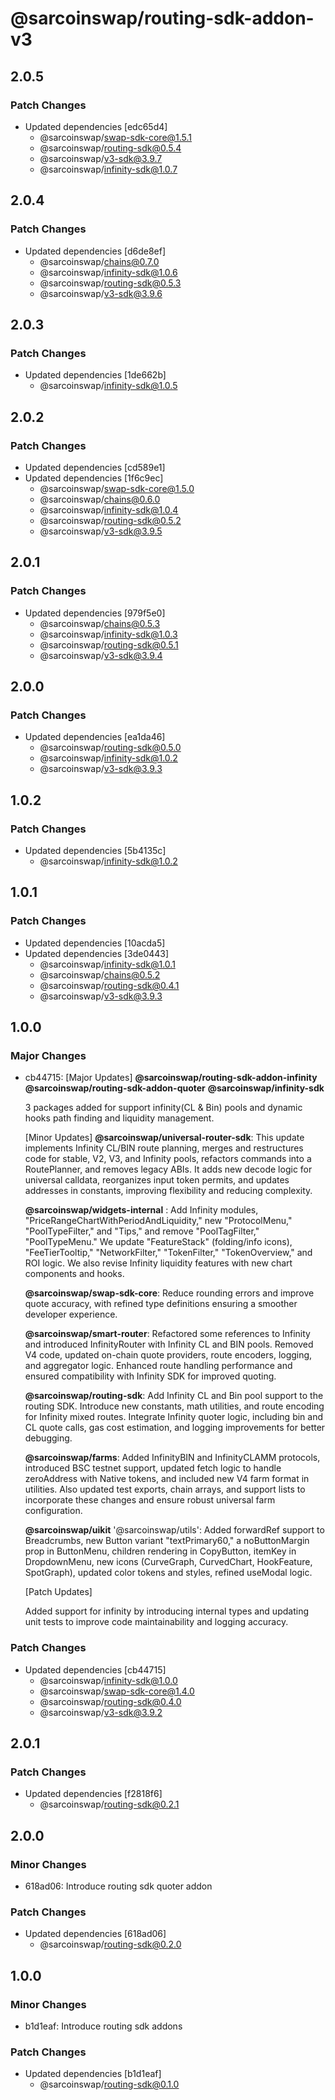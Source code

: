 # @sarcoinswap/routing-sdk-addon-v3

## 2.0.5

### Patch Changes

- Updated dependencies [edc65d4]
  - @sarcoinswap/swap-sdk-core@1.5.1
  - @sarcoinswap/routing-sdk@0.5.4
  - @sarcoinswap/v3-sdk@3.9.7
  - @sarcoinswap/infinity-sdk@1.0.7

## 2.0.4

### Patch Changes

- Updated dependencies [d6de8ef]
  - @sarcoinswap/chains@0.7.0
  - @sarcoinswap/infinity-sdk@1.0.6
  - @sarcoinswap/routing-sdk@0.5.3
  - @sarcoinswap/v3-sdk@3.9.6

## 2.0.3

### Patch Changes

- Updated dependencies [1de662b]
  - @sarcoinswap/infinity-sdk@1.0.5

## 2.0.2

### Patch Changes

- Updated dependencies [cd589e1]
- Updated dependencies [1f6c9ec]
  - @sarcoinswap/swap-sdk-core@1.5.0
  - @sarcoinswap/chains@0.6.0
  - @sarcoinswap/infinity-sdk@1.0.4
  - @sarcoinswap/routing-sdk@0.5.2
  - @sarcoinswap/v3-sdk@3.9.5

## 2.0.1

### Patch Changes

- Updated dependencies [979f5e0]
  - @sarcoinswap/chains@0.5.3
  - @sarcoinswap/infinity-sdk@1.0.3
  - @sarcoinswap/routing-sdk@0.5.1
  - @sarcoinswap/v3-sdk@3.9.4

## 2.0.0

### Patch Changes

- Updated dependencies [ea1da46]
  - @sarcoinswap/routing-sdk@0.5.0
  - @sarcoinswap/infinity-sdk@1.0.2
  - @sarcoinswap/v3-sdk@3.9.3

## 1.0.2

### Patch Changes

- Updated dependencies [5b4135c]
  - @sarcoinswap/infinity-sdk@1.0.2

## 1.0.1

### Patch Changes

- Updated dependencies [10acda5]
- Updated dependencies [3de0443]
  - @sarcoinswap/infinity-sdk@1.0.1
  - @sarcoinswap/chains@0.5.2
  - @sarcoinswap/routing-sdk@0.4.1
  - @sarcoinswap/v3-sdk@3.9.3

## 1.0.0

### Major Changes

- cb44715: [Major Updates]
  **@sarcoinswap/routing-sdk-addon-infinity**
  **@sarcoinswap/routing-sdk-addon-quoter**
  **@sarcoinswap/infinity-sdk**

  3 packages added for support infinity(CL & Bin) pools and dynamic hooks path finding and liquidity management.

  [Minor Updates]
  **@sarcoinswap/universal-router-sdk**: This update implements Infinity CL/BIN route planning, merges and restructures code for stable, V2, V3, and Infinity pools, refactors commands into a RoutePlanner, and removes legacy ABIs. It adds new decode logic for universal calldata, reorganizes input token permits, and updates addresses in constants, improving flexibility and reducing complexity.

  **@sarcoinswap/widgets-internal** : Add Infinity modules, "PriceRangeChartWithPeriodAndLiquidity," new "ProtocolMenu," "PoolTypeFilter," and "Tips," and remove "PoolTagFilter," "PoolTypeMenu." We update "FeatureStack" (folding/info icons), "FeeTierTooltip," "NetworkFilter," "TokenFilter," "TokenOverview," and ROI logic. We also revise Infinity liquidity features with new chart components and hooks.

  **@sarcoinswap/swap-sdk-core**: Reduce rounding errors and improve quote accuracy, with refined type definitions ensuring a smoother developer experience.

  **@sarcoinswap/smart-router**: Refactored some references to Infinity and introduced InfinityRouter with Infinity CL and BIN pools. Removed V4 code, updated on-chain quote providers, route encoders, logging, and aggregator logic. Enhanced route handling performance and ensured compatibility with Infinity SDK for improved quoting.

  **@sarcoinswap/routing-sdk**: Add Infinity CL and Bin pool support to the routing SDK. Introduce new constants, math utilities, and route encoding for Infinity mixed routes. Integrate Infinity quoter logic, including bin and CL quote calls, gas cost estimation, and logging improvements for better debugging.

  **@sarcoinswap/farms**: Added InfinityBIN and InfinityCLAMM protocols, introduced BSC testnet support, updated fetch logic to handle zeroAddress with Native tokens, and included new V4 farm format in utilities. Also updated test exports, chain arrays, and support lists to incorporate these changes and ensure robust universal farm configuration.

  **@sarcoinswap/uikit**
  '@sarcoinswap/utils': Added forwardRef support to Breadcrumbs, new Button variant "textPrimary60," a noButtonMargin prop in ButtonMenu, children rendering in CopyButton, itemKey in DropdownMenu, new icons (CurveGraph, CurvedChart, HookFeature, SpotGraph), updated color tokens and styles, refined useModal logic.

  [Patch Updates]

  Added support for infinity by introducing internal types and updating unit tests to improve code maintainability and logging accuracy.

### Patch Changes

- Updated dependencies [cb44715]
  - @sarcoinswap/infinity-sdk@1.0.0
  - @sarcoinswap/swap-sdk-core@1.4.0
  - @sarcoinswap/routing-sdk@0.4.0
  - @sarcoinswap/v3-sdk@3.9.2

## 2.0.1

### Patch Changes

- Updated dependencies [f2818f6]
  - @sarcoinswap/routing-sdk@0.2.1

## 2.0.0

### Minor Changes

- 618ad06: Introduce routing sdk quoter addon

### Patch Changes

- Updated dependencies [618ad06]
  - @sarcoinswap/routing-sdk@0.2.0

## 1.0.0

### Minor Changes

- b1d1eaf: Introduce routing sdk addons

### Patch Changes

- Updated dependencies [b1d1eaf]
  - @sarcoinswap/routing-sdk@0.1.0
